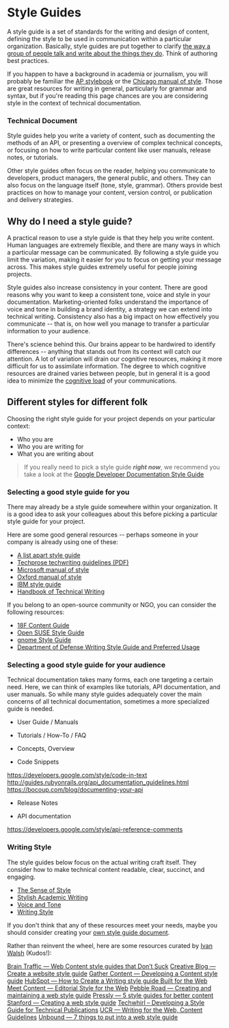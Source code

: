 # Style Guides

A style guide is a set of standards for the writing and design of content, defining the style to be used in communication within a particular organization. Basically, style guides are put together to clarify [the way a group of people talk and write about the things they do](http://www.writethedocs.org/style-guide/). Think of authoring best practices.

If you happen to have a background in academia or journalism, you will probably be familiar the [AP stylebook](https://en.wikipedia.org/wiki/AP_Stylebook) or the [Chicago manual of style](http://www.chicagomanualofstyle.org/book/ed17/frontmatter/toc.html). Those are great resources for writing in general, particularly for grammar and syntax, but if you're reading this page chances are you are considering style in the context of technical documentation.

### Technical Document
Style guides help you write a variety of content, such as documenting the methods of an API, or presenting a overview of complex technical concepts, or focusing on how to write particular content like user manuals, release notes, or tutorials.

Other style guides often focus on the reader, helping you communicate to developers, product managers, the general public, and others. They can also focus on the language itself (tone, style, grammar). Others provide best practices on how to manage your content, version control, or publication and delivery strategies.

## Why do I need a style guide?
A practical reason to use a style guide is that they help you write content. Human languages are extremely flexible, and there are many ways in which a particular message can be communicated. By following a style guide you limit the variation, making it easier for you to focus on getting your message across. This makes style guides extremely useful for people joining projects.

Style guides also increase consistency in your content. There are good reasons why you want to keep a consistent tone, voice and style in your documentation. Marketing-oriented folks understand the importance of voice and tone in building a brand identity, a strategy we can extend into technical writing. Consistency also has a big impact on how effectively you communicate -- that is, on how well you manage to transfer a particular information to your audience.

There's science behind this. Our brains appear to be hardwired to identify differences -- anything that stands out from its context will catch our attention. A lot of variation will drain our cognitive resources, making it more difficult for us to assimilate information. The degree to which cognitive resources are drained varies between people, but in general it is a good idea to minimize the [cognitive load](https://en.wikipedia.org/wiki/Cognitive_load) of your communications.

## Different styles for different folk

Choosing the right style guide for your project depends on your particular context:
  - Who you are
  - Who you are writing for
  - What you are writing about

> If you really need to pick a style guide ***right now***, we recommend you take a look at the [Google Developer Documentation Style Guide](https://developers.google.com/style/)

### Selecting a good style guide for you

There may already be a style guide somewhere within your organization. It is a good idea to ask your colleagues about this before picking a particular style guide for your project.

Here are some good general resources -- perhaps someone in your company is already using one of these:
- [A list apart style guide](https://alistapart.com/about/style-guide)
- [Techprose techwriting guidelines (PDF)](http://www.techprose.com/assets/techwriting_guidelines.pdf)
- [Microsoft manual of style](https://ptgmedia.pearsoncmg.com/images/9780735648715/samplepages/9780735648715.pdf)
- [Oxford manual of style](https://www.ox.ac.uk/sites/files/oxford/media_wysiwyg/University%20of%20Oxford%20Style%20Guide.pdf)
- [IBM style guide](https://www.redbooks.ibm.com/Redbooks.nsf/ibmpressisbn/9780132101301?Open)
- [Handbook of Technical Writing](http://www.macmillanlearning.com/Catalog/product/handbookoftechnicalwriting-eleventhedition-alred)

If you belong to an open-source community or NGO, you can consider the following resources:
- [18F Content Guide](https://content-guide.18f.gov)
- [Open SUSE Style Guide](https://doc.opensuse.org/products/opensuse/Styleguide/opensuse_documentation_styleguide_sd/)
- [gnome Style Guide](https://developer.gnome.org/gdp-style-guide/2.32/gdp-style-guide.html)
- [Department of Defense Writing Style Guide and Preferred Usage](http://www.esd.whs.mil/DD/)

### Selecting a good style guide for your audience

Technical documentation takes many forms, each one targeting a certain need. Here, we can think of examples like tutorials, API documentation, and user manuals. So while many style guides adequately cover the main concerns of all technical documentation, sometimes a more specialized guide is needed.

- User Guide / Manuals

- Tutorials / How-To / FAQ

- Concepts, Overview

- Code Snippets

https://developers.google.com/style/code-in-text
http://guides.rubyonrails.org/api_documentation_guidelines.html
https://bocoup.com/blog/documenting-your-api

- Release Notes

- API documentation

https://developers.google.com/style/api-reference-comments

### Writing Style
The style guides below focus on the actual writing craft itself. They consider how to make technical content readable, clear, succinct, and engaging. 

- [The Sense of Style](https://stevenpinker.com/publications/sense-style-thinking-persons-guide-writing-21st-century)
- [Stylish Academic Writing](http://www.hup.harvard.edu/catalog.php?isbn=9780674064485)
- [Voice and Tone](https://styleguide.mailchimp.com/)
- [Writing Style](https://developers.google.com/style/)

If you don't think that any of these resources meet your needs, maybe you should consider creating your [own style guide document](http://www.writethedocs.org/style-guide/). 

Rather than reinvent the wheel, here are some resources curated by [Ivan Walsh](http://www.ihearttechnicalwriting.com/style-guide-technical-writing/) (Kudos!):

[Brain Traffic — Web Content style guides that Don’t Suck](http://blog.braintraffic.com/2009/02/web-content-style-guides-that-dont-suck/)
[Creative Blog — Create a website style guide](http://www.creativebloq.com/design/create-website-style-guide-6123030)
[Gather Content — Developing a Content style guide](https://blog.gathercontent.com/tone-of-voice-guide)
[HubSpot — How to Create a Writing style guide Built for the Web](http://blog.hubspot.com/blog/tabid/6307/bid/31247/The-Simple-Template-for-a-Thorough-Content-Style-Guide.aspx)
[Meet Content — Editorial Style for the Web](http://meetcontent.com/blog/elements-of-editorial-style-for-the-web/)
[Pebble Road — Creating and maintaining a web style guide](http://www.pebbleroad.com/articles/Creating-Maintaining-a-Web-Style-Guide)
[Pressly — 5 style guides for better content](http://blog.pressly.com/2013/09/24/5-style-guides-craft-content/)
[Stanford — Creating a web style guide](https://swsblog.stanford.edu/blog/creating-web-style-guide-cardinal-work)
[Techwhirl – Developing a Style Guide for Technical Publications](http://techwhirl.com/developing-a-departmental-style-guide/)
[UCR — Writing for the Web, Content Guidelines](http://cms.ucr.edu/writing_web_content.html)
[Unbound — 7 things to put into a web style guide](http://unboundmedia.com/going-digital-5-key-things-to-put-into-a-style-guide-for-web-content)
